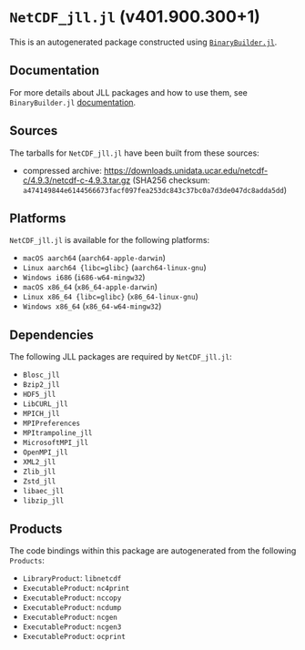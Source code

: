 # `NetCDF_jll.jl` (v401.900.300+1)

This is an autogenerated package constructed using [`BinaryBuilder.jl`](https://github.com/JuliaPackaging/BinaryBuilder.jl).

## Documentation

For more details about JLL packages and how to use them, see `BinaryBuilder.jl` [documentation](https://docs.binarybuilder.org/stable/jll/).

## Sources

The tarballs for `NetCDF_jll.jl` have been built from these sources:

* compressed archive: https://downloads.unidata.ucar.edu/netcdf-c/4.9.3/netcdf-c-4.9.3.tar.gz (SHA256 checksum: `a474149844e6144566673facf097fea253dc843c37bc0a7d3de047dc8adda5dd`)

## Platforms

`NetCDF_jll.jl` is available for the following platforms:

* `macOS aarch64` (`aarch64-apple-darwin`)
* `Linux aarch64 {libc=glibc}` (`aarch64-linux-gnu`)
* `Windows i686` (`i686-w64-mingw32`)
* `macOS x86_64` (`x86_64-apple-darwin`)
* `Linux x86_64 {libc=glibc}` (`x86_64-linux-gnu`)
* `Windows x86_64` (`x86_64-w64-mingw32`)

## Dependencies

The following JLL packages are required by `NetCDF_jll.jl`:

* `Blosc_jll`
* `Bzip2_jll`
* `HDF5_jll`
* `LibCURL_jll`
* `MPICH_jll`
* `MPIPreferences`
* `MPItrampoline_jll`
* `MicrosoftMPI_jll`
* `OpenMPI_jll`
* `XML2_jll`
* `Zlib_jll`
* `Zstd_jll`
* `libaec_jll`
* `libzip_jll`

## Products

The code bindings within this package are autogenerated from the following `Products`:

* `LibraryProduct`: `libnetcdf`
* `ExecutableProduct`: `nc4print`
* `ExecutableProduct`: `nccopy`
* `ExecutableProduct`: `ncdump`
* `ExecutableProduct`: `ncgen`
* `ExecutableProduct`: `ncgen3`
* `ExecutableProduct`: `ocprint`
